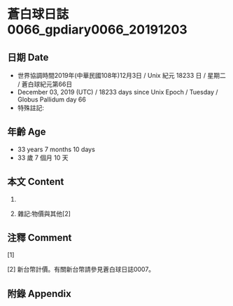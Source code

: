 # 蒼白球日誌0066_gpdiary0066_20191203 #

## 日期 Date ##

* 世界協調時間2019年(中華民國108年)12月3日 / Unix 紀元 18233 日 / 星期二 / 蒼白球紀元第66日
* December 03, 2019 (UTC) / 18233 days since Unix Epoch / Tuesday / Globus Pallidum day 66
* 特殊註記:

## 年齡 Age ##

* 33 years 7 months 10 days
* 33 歲 7 個月 10 天

## 本文 Content ##

1. 

    
2. 雜記:物價與其他[2]

    

## 注釋 Comment ##

[1] 


[2] 新台幣計價。有關新台幣請參見蒼白球日誌0007。



## 附錄 Appendix ##


